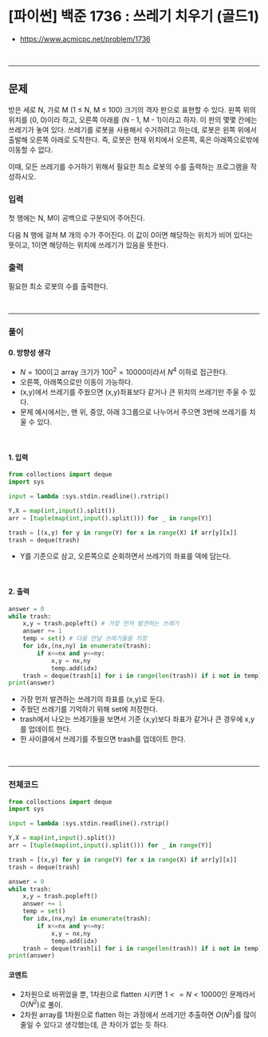 # **\[파이썬\] 백준 1736 : 쓰레기 치우기 (골드1)**
* https://www.acmicpc.net/problem/1736
<br>

---

## 문제
방은 세로 N, 가로 M (1 ≤ N, M ≤ 100) 크기의 격자 판으로 표현할 수 있다. 왼쪽 위의 위치를 (0, 0)이라 하고, 오른쪽 아래를 (N - 1, M - 1)이라고 하자. 이 판의 몇몇 칸에는 쓰레기가 놓여 있다. 쓰레기를 로봇을 사용해서 수거하려고 하는데, 로봇은 왼쪽 위에서 출발해 오른쪽 아래로 도착한다. 즉, 로봇은 현재 위치에서 오른쪽, 혹은 아래쪽으로밖에 이동할 수 없다.

이때, 모든 쓰레기를 수거하기 위해서 필요한 최소 로봇의 수를 출력하는 프로그램을 작성하시오.

### 입력
첫 행에는 N, M이 공백으로 구분되어 주어진다.

다음 N 행에 걸쳐 M 개의 수가 주어진다. 이 값이 0이면 해당하는 위치가 비어 있다는 뜻이고, 1이면 해당하는 위치에 쓰레기가 있음을 뜻한다.

### 출력
필요한 최소 로봇의 수를 출력한다.

<br>


---

### **풀이**

#### **0\. 방향성 생각**
- $N=100$이고 array 크기가 $100^2 = 10000$이라서 $N^4$ 이하로 접근한다.
- 오른쪽, 아래쪽으로만 이동이 가능하다.
- (x,y)에서 쓰레기를 주웠으면 (x,y)좌표보다 같거나 큰 위치의 쓰레기만 주울 수 있다.
- 문제 예시에서는, 맨 위, 중앙, 아래 3그룹으로 나누어서 주으면 3번에 쓰레기를 치울 수 있다.
<br>


#### **1\. 입력**
```python
from collections import deque
import sys

input = lambda :sys.stdin.readline().rstrip()

Y,X = map(int,input().split())
arr = [tuple(map(int,input().split())) for _ in range(Y)]

trash = [(x,y) for y in range(Y) for x in range(X) if arr[y][x]]
trash = deque(trash)
```
- Y를 기준으로 삼고, 오른쪽으로 순회하면서 쓰레기의 좌표를 덱에 담는다.

<br>


#### **2\. 출력**
```python
answer = 0
while trash:
    x,y = trash.popleft() # 가장 먼저 발견하는 쓰레기
    answer += 1
    temp = set() # 다음 만날 쓰레기들을 저장
    for idx,(nx,ny) in enumerate(trash):
        if x<=nx and y<=ny:
            x,y = nx,ny
            temp.add(idx)
    trash = deque(trash[i] for i in range(len(trash)) if i not in temp)
print(answer)
```
- 가장 먼저 발견하는 쓰레기의 좌표를 (x,y)로 둔다.
- 주웠던 쓰레기를 기억하기 위해 set에 저장한다.
- trash에서 나오는 쓰레기들을 보면서 기준 (x,y)보다 좌표가 같거나 큰 경우에 x,y를 업데이트 한다.
- 한 사이클에서 쓰레기를 주웠으면 trash를 업데이트 한다.
  
<br>

---
### **전체코드**
```python
from collections import deque
import sys

input = lambda :sys.stdin.readline().rstrip()

Y,X = map(int,input().split())
arr = [tuple(map(int,input().split())) for _ in range(Y)]

trash = [(x,y) for y in range(Y) for x in range(X) if arr[y][x]]
trash = deque(trash)

answer = 0
while trash:
    x,y = trash.popleft()
    answer += 1
    temp = set()
    for idx,(nx,ny) in enumerate(trash):
        if x<=nx and y<=ny:
            x,y = nx,ny
            temp.add(idx)
    trash = deque(trash[i] for i in range(len(trash)) if i not in temp)
print(answer)
```

#### **코멘트**

- 2차원으로 바뀌었을 뿐, 1차원으로 flatten 시키면 $1<=N<10000$인 문제라서 $O(N^2)$로 풀이.
- 2차원 array를 1차원으로 flatten 하는 과정에서 쓰레기만 추출하면 $O(N^2)$를 많이 줄일 수 있다고 생각했는데, 큰 차이가 없는 듯 하다.